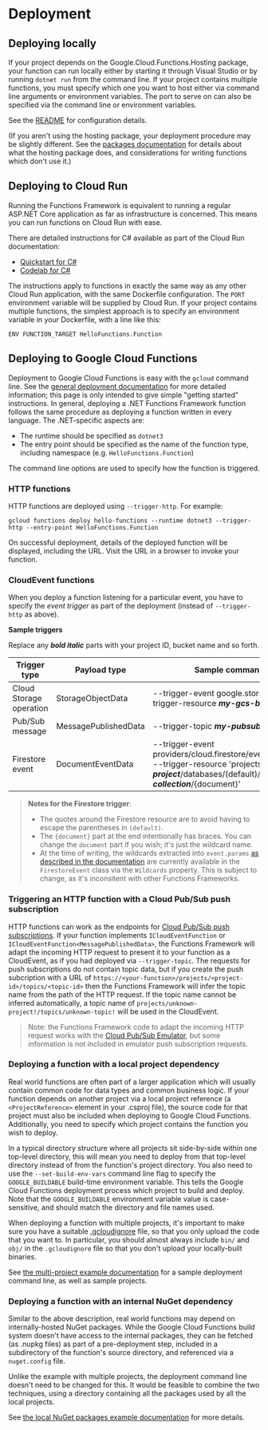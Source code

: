 # Deployment

## Deploying locally

If your project depends on the Google.Cloud.Functions.Hosting
package, your function can run locally either by starting it through
Visual Studio or by running `dotnet run` from the command line. If
your project contains multiple functions, you must specify which one
you want to host either via command line arguments or environment
variables. The port to serve on can also be specified via the
command line or environment variables.

See the [README](../README.md) for configuration details.

(If you aren't using the hosting package, your deployment procedure
may be slightly different. See the [packages
documentation](packages.md) for details about what the hosting
package does, and considerations for writing functions which don't
use it.)

## Deploying to Cloud Run

Running the Functions Framework is equivalent to running a regular
ASP.NET Core application as far as infrastructure is concerned. This
means you can run functions on Cloud Run with ease.

There are detailed instructions for C# available as part of the
Cloud Run documentation:

- [Quickstart for C#](https://cloud.google.com/run/docs/quickstarts/build-and-deploy#c)
- [Codelab for C#](https://codelabs.developers.google.com/codelabs/cloud-run-hello-csharp/index.html)

The instructions apply to functions in exactly the same way as any
other Cloud Run application, with the same Dockerfile configuration.
The `PORT` environment variable will be supplied by Cloud Run. If
your project contains multiple functions, the simplest approach is
to specify an environment variable in your Dockerfile, with a line
like this:

```text
ENV FUNCTION_TARGET HelloFunctions.Function
```

## Deploying to Google Cloud Functions

Deployment to Google Cloud Functions is easy with the `gcloud`
command line. See the [general deployment
documentation](https://cloud.google.com/functions/docs/deploying/filesystem)
for more detailed information; this page is only intended to give simple
"getting started" instructions. In general, deploying a .NET
Functions Framework function follows the same procedure as deploying
a function written in every language. The .NET-specific aspects are:

- The runtime should be specified as `dotnet3`
- The entry point should be specified as the name of the function
  type, including namespace (e.g. `HelloFunctions.Function`)

The command line options are used to specify how the function is
triggered.

### HTTP functions

HTTP functions are deployed using `--trigger-http`. For example:

```text
gcloud functions deploy hello-functions --runtime dotnet3 --trigger-http --entry-point HelloFunctions.Function
```

On successful deployment, details of the deployed function will be
displayed, including the URL. Visit the URL in a browser to invoke
your function.

### CloudEvent functions

When you deploy a function listening for a particular event, you
have to specify the *event trigger* as part of the deployment
(instead of `--trigger-http` as above).

**Sample triggers**

Replace any ***bold italic*** parts with your project ID, bucket name and so forth.

Trigger type             | Payload type          | Sample command line options
------------------------ | --------------------- | --------------------------
Cloud Storage operation  | StorageObjectData     | --trigger-event google.storage.object.finalize --trigger-resource ***my-gcs-bucket***
Pub/Sub message          | MessagePublishedData  | --trigger-topic ***my-pubsub-topic-id***
Firestore event          | DocumentEventData     | --trigger-event providers/cloud.firestore/eventTypes/document.write --trigger-resource 'projects/***my-project***/databases/(default)/documents/***my-collection***/{document}'

> **Notes for the Firestore trigger**:  
> - The quotes around the Firestore resource are to avoid having to escape the parentheses in `(default)`.
> - The `{document}` part at the end intentionally has braces. You can change the `document` part if you wish;
>   it's just the wildcard name.
> - At the time of writing, the wildcards extracted into `event.params` [as described in the
>   documentation](https://cloud.google.com/functions/docs/calling/cloud-firestore) are currently
>   available in the `FirestoreEvent` class via the `Wildcards` property. This is subject to change,
>   as it's inconsitent with other Functions Frameworks.

### Triggering an HTTP function with a Cloud Pub/Sub push subscription

HTTP functions can work as the endpoints for [Cloud Pub/Sub push
subscriptions](https://cloud.google.com/pubsub/docs/push). If your
function implements `ICloudEventFunction` or
`ICloudEventFunction<MessagePublishedData>`, the Functions Framework
will adapt the incoming HTTP request to present it to your function
as a CloudEvent, as if you had deployed via `--trigger-topic`. The
requests for push subscriptions do not contain topic data, but if
you create the push subcription with a URL of
`https://<your-function>/projects/<project-id>/topics/<topic-id>`
then the Functions Framework will infer the topic name from the path
of the HTTP request. If the topic name cannot be inferred
automatically, a topic name of
`projects/unknown-project!/topics/unknown-topic!` will be used in
the CloudEvent.

> Note: the Functions Framework code to adapt the incoming HTTP
> request works with the [Cloud Pub/Sub
> Emulator](https://cloud.google.com/pubsub/docs/emulator), but
> some information is not included in emulator push subscription
> requests.

### Deploying a function with a local project dependency

Real world functions are often part of a larger application which
will usually contain common code for data types and common business
logic. If your function depends on another project via a local
project reference (a `<ProjectReference>` element in your .csproj
file), the source code for that project must also be included when
deploying to Google Cloud Functions. Additionally, you need to
specify which project contains the function you wish to deploy.

In a typical directory structure where all projects sit side-by-side
within one top-level directory, this will mean you need to deploy
from that top-level directory instead of from the function's project
directory. You also need to use the `--set-build-env-vars` command
line flag to specify the `GOOGLE_BUILDABLE` build-time environment
variable. This tells the Google Cloud Functions deployment process
which project to build and deploy. Note that the `GOOGLE_BUILDABLE`
environment variable value is case-sensitive, and should match the
directory and file names used.

When deploying a function with multiple projects, it's important to
make sure you have a suitable
[.gcloudignore](https://cloud.google.com/sdk/gcloud/reference/topic/gcloudignore)
file, so that you only upload the code that you want to. In
particular, you should almost always include `bin/` and `obj/` in the
`.gcloudignore` file so that you don't upload your locally-built
binaries.

See [the multi-project example
documentation](examples.md#multiprojectfunction-and-multiprojectdependency)
for a sample deployment command line, as well as sample projects.

### Deploying a function with an internal NuGet dependency

Similar to the above description, real world functions may depend on
internally-hosted NuGet packages. While the Google Cloud Functions build
system doesn't have access to the internal packages, they can be fetched
(as .nupkg files) as part of a pre-deployment step, included in a subdirectory
of the function's source directory, and referenced via a `nuget.config` file.

Unlike the example with multiple projects, the deployment command line
doesn't need to be changed for this. It would be feasible to combine the two
techniques, using a directory containing all the packages used by all the local
projects.

See [the local NuGet packages example
documentation](examples.md#localnugetpackagefunction-and-localnugetpackagecode)
for more details.
